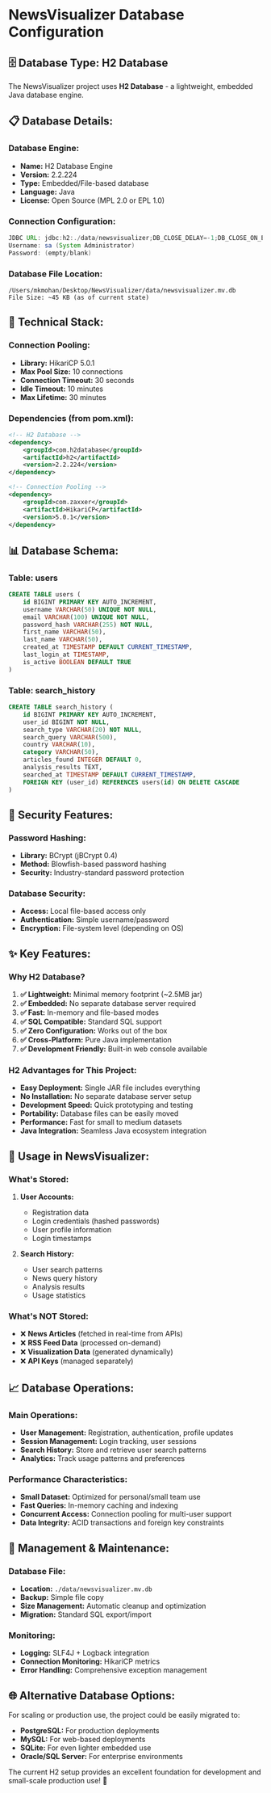 # NewsVisualizer Database Configuration

## 🗄️ **Database Type: H2 Database**

The NewsVisualizer project uses **H2 Database** - a lightweight, embedded Java database engine.

## 📋 **Database Details:**

### **Database Engine:**
- **Name:** H2 Database Engine
- **Version:** 2.2.224
- **Type:** Embedded/File-based database
- **Language:** Java
- **License:** Open Source (MPL 2.0 or EPL 1.0)

### **Connection Configuration:**
```java
JDBC URL: jdbc:h2:./data/newsvisualizer;DB_CLOSE_DELAY=-1;DB_CLOSE_ON_EXIT=FALSE
Username: sa (System Administrator)
Password: (empty/blank)
```

### **Database File Location:**
```
/Users/mkmohan/Desktop/NewsVisualizer/data/newsvisualizer.mv.db
File Size: ~45 KB (as of current state)
```

## 🔧 **Technical Stack:**

### **Connection Pooling:**
- **Library:** HikariCP 5.0.1
- **Max Pool Size:** 10 connections
- **Connection Timeout:** 30 seconds
- **Idle Timeout:** 10 minutes
- **Max Lifetime:** 30 minutes

### **Dependencies (from pom.xml):**
```xml
<!-- H2 Database -->
<dependency>
    <groupId>com.h2database</groupId>
    <artifactId>h2</artifactId>
    <version>2.2.224</version>
</dependency>

<!-- Connection Pooling -->
<dependency>
    <groupId>com.zaxxer</groupId>
    <artifactId>HikariCP</artifactId>
    <version>5.0.1</version>
</dependency>
```

## 📊 **Database Schema:**

### **Table: users**
```sql
CREATE TABLE users (
    id BIGINT PRIMARY KEY AUTO_INCREMENT,
    username VARCHAR(50) UNIQUE NOT NULL,
    email VARCHAR(100) UNIQUE NOT NULL,
    password_hash VARCHAR(255) NOT NULL,
    first_name VARCHAR(50),
    last_name VARCHAR(50),
    created_at TIMESTAMP DEFAULT CURRENT_TIMESTAMP,
    last_login_at TIMESTAMP,
    is_active BOOLEAN DEFAULT TRUE
)
```

### **Table: search_history**
```sql
CREATE TABLE search_history (
    id BIGINT PRIMARY KEY AUTO_INCREMENT,
    user_id BIGINT NOT NULL,
    search_type VARCHAR(20) NOT NULL,
    search_query VARCHAR(500),
    country VARCHAR(10),
    category VARCHAR(50),
    articles_found INTEGER DEFAULT 0,
    analysis_results TEXT,
    searched_at TIMESTAMP DEFAULT CURRENT_TIMESTAMP,
    FOREIGN KEY (user_id) REFERENCES users(id) ON DELETE CASCADE
)
```

## 🔐 **Security Features:**

### **Password Hashing:**
- **Library:** BCrypt (jBCrypt 0.4)
- **Method:** Blowfish-based password hashing
- **Security:** Industry-standard password protection

### **Database Security:**
- **Access:** Local file-based access only
- **Authentication:** Simple username/password
- **Encryption:** File-system level (depending on OS)

## ✨ **Key Features:**

### **Why H2 Database?**
1. **✅ Lightweight:** Minimal memory footprint (~2.5MB jar)
2. **✅ Embedded:** No separate database server required
3. **✅ Fast:** In-memory and file-based modes
4. **✅ SQL Compatible:** Standard SQL support
5. **✅ Zero Configuration:** Works out of the box
6. **✅ Cross-Platform:** Pure Java implementation
7. **✅ Development Friendly:** Built-in web console available

### **H2 Advantages for This Project:**
- **Easy Deployment:** Single JAR file includes everything
- **No Installation:** No separate database server setup
- **Development Speed:** Quick prototyping and testing
- **Portability:** Database files can be easily moved
- **Performance:** Fast for small to medium datasets
- **Java Integration:** Seamless Java ecosystem integration

## 🚀 **Usage in NewsVisualizer:**

### **What's Stored:**
1. **User Accounts:**
   - Registration data
   - Login credentials (hashed passwords)
   - User profile information
   - Login timestamps

2. **Search History:**
   - User search patterns
   - News query history
   - Analysis results
   - Usage statistics

### **What's NOT Stored:**
- ❌ **News Articles** (fetched in real-time from APIs)
- ❌ **RSS Feed Data** (processed on-demand)
- ❌ **Visualization Data** (generated dynamically)
- ❌ **API Keys** (managed separately)

## 📈 **Database Operations:**

### **Main Operations:**
- **User Management:** Registration, authentication, profile updates
- **Session Management:** Login tracking, user sessions
- **Search History:** Store and retrieve user search patterns
- **Analytics:** Track usage patterns and preferences

### **Performance Characteristics:**
- **Small Dataset:** Optimized for personal/small team use
- **Fast Queries:** In-memory caching and indexing
- **Concurrent Access:** Connection pooling for multi-user support
- **Data Integrity:** ACID transactions and foreign key constraints

## 🔧 **Management & Maintenance:**

### **Database File:**
- **Location:** `./data/newsvisualizer.mv.db`
- **Backup:** Simple file copy
- **Size Management:** Automatic cleanup and optimization
- **Migration:** Standard SQL export/import

### **Monitoring:**
- **Logging:** SLF4J + Logback integration
- **Connection Monitoring:** HikariCP metrics
- **Error Handling:** Comprehensive exception management

## 🌐 **Alternative Database Options:**

For scaling or production use, the project could be easily migrated to:
- **PostgreSQL:** For production deployments
- **MySQL:** For web-based deployments  
- **SQLite:** For even lighter embedded use
- **Oracle/SQL Server:** For enterprise environments

The current H2 setup provides an excellent foundation for development and small-scale production use! 🚀